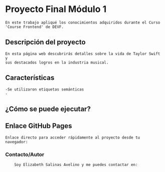 # **Proyecto Final Módulo 1**

    En este trabajo apliqué los conocimientos adquiridos durante el Curso 'Course Frontend' de DEVF.

## Descripción del proyecto

    En esta página web descubrirás detalles sobre la vida de Taylor Swift y 
    sus destacados logros en la industria musical.

## Características
    -Se utilizaron etiquetas semánticas
    -
    

## ¿Cómo se puede ejecutar?
    

## Enlace GitHub Pages
    Enlace directo para acceder rápidamente al proyecto desde tu navegador:

### Contacto/Autor
        Soy Elizabeth Salinas Avelino y me puedes contactar en: